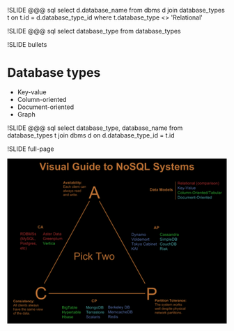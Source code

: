 !SLIDE
	@@@ sql
	select d.database_name
	from dbms d
	  join database_types t
	  on t.id = d.database_type_id
	where t.database_type <> 'Relational'

!SLIDE
	@@@ sql
	select database_type
	from database_types

!SLIDE bullets

# Database types #

* Key-value
* Column-oriented <!-- common for OLAP or data warehouses, stores columns first instead of rows -->
* Document-oriented
* Graph

!SLIDE
	@@@ sql
	select database_type, database_name
	from database_types t
	  join dbms d
	  on d.database_type_id = t.id

!SLIDE full-page

![Visual guide to nosql systems](visual-guide-to-nosql-systems.png)

<!--
 RDBMS
 Aster Data - map reduce
 Greenplum
 Vertica - data warehousing

 Dynamo - amazon
 Voldemort - open source version of Dynamo
 Tokyo Cabinet
 KAI
 Cassandra - facebook
 SimpleDB
 CouchDB
 Riak - Basho, highly scalable

 BigTable - Google AppEngine data store
 Hypertable - OSS clone of BigTable
 Hbase - hadoop data store
 MongoDB - from 10gen
 Terrastore - based on Terracotta
 Scalaris - from Zuse Institute Berlin and onScale solutions in Europe
 Berkeley DB - 1990ish
 MemcacheDB - persistence for memcache
 Redis - open source
-->
